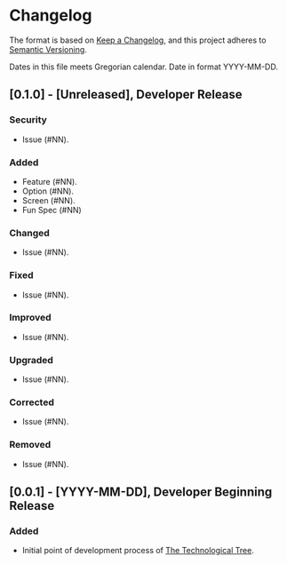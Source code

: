 # Changelog

The format is based on [Keep a Changelog](https://keepachangelog.com/en/1.1.0/),
and this project adheres to [Semantic Versioning](https://semver.org/spec/v2.0.0.html).<br/>

Dates in this file meets Gregorian calendar. Date in format YYYY-MM-DD.

## [0.1.0] - [Unreleased], Developer Release

### Security

- Issue (#NN).

### Added

- Feature (#NN).
- Option (#NN).
- Screen (#NN).
- Fun Spec (#NN)

### Changed

- Issue (#NN).

### Fixed

- Issue (#NN).

### Improved

- Issue (#NN).

### Upgraded

- Issue (#NN).

### Corrected

- Issue (#NN).

### Removed

- Issue (#NN).

## [0.0.1] - [YYYY-MM-DD], Developer Beginning Release

### Added

- Initial point of development process of [The Technological Tree](https://github.com/perseusrealdeal/TheTechnologicalTree).
